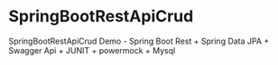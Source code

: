 # SpringBootRestApiCrud
SpringBootRestApiCrud Demo - Spring Boot Rest +  Spring Data JPA + Swagger Api + JUNIT + powermock + Mysql
